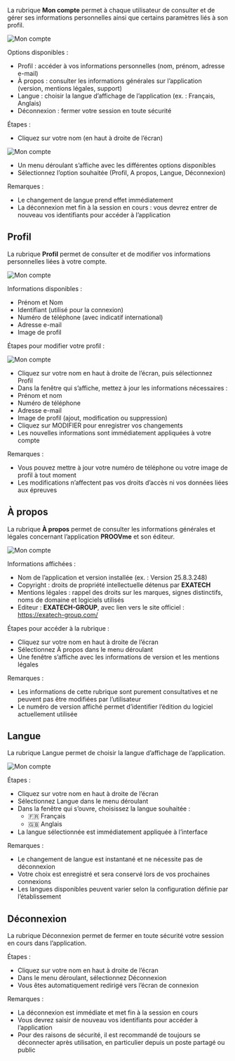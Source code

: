 La rubrique **Mon compte** permet à chaque utilisateur de consulter et de gérer ses informations personnelles ainsi que certains paramètres liés à son profil.

![Mon compte](./images/conf_mon_compte.png)

Options disponibles :  

* Profil : accéder à vos informations personnelles (nom, prénom, adresse e-mail)
* À propos : consulter les informations générales sur l’application (version, mentions légales, support)
* Langue : choisir la langue d’affichage de l’application (ex. : Français, Anglais)
* Déconnexion : fermer votre session en toute sécurité

Étapes :  

* Cliquez sur votre nom (en haut à droite de l’écran)

![Mon compte](./images/mon_compte.png)

* Un menu déroulant s’affiche avec les différentes options disponibles
* Sélectionnez l’option souhaitée (Profil, A propos, Langue, Déconnexion)

Remarques :  

* Le changement de langue prend effet immédiatement
* La déconnexion met fin à la session en cours : vous devrez entrer de nouveau vos identifiants pour accéder à l’application

## Profil

La rubrique **Profil** permet de consulter et de modifier vos informations personnelles liées à votre compte.

![Mon compte](./images/profil.png)

Informations disponibles :  

* Prénom et Nom
* Identifiant (utilisé pour la connexion)
* Numéro de téléphone (avec indicatif international)
* Adresse e-mail
* Image de profil

Étapes pour modifier votre profil :  

![Mon compte](./images/mod_profil.png)

* Cliquez sur votre nom en haut à droite de l’écran, puis sélectionnez Profil
* Dans la fenêtre qui s’affiche, mettez à jour les informations nécessaires :
* Prénom et nom
* Numéro de téléphone
* Adresse e-mail
* Image de profil (ajout, modification ou suppression)
* Cliquez sur MODIFIER pour enregistrer vos changements
* Les nouvelles informations sont immédiatement appliquées à votre compte

Remarques :  

* Vous pouvez mettre à jour votre numéro de téléphone ou votre image de profil à tout moment
* Les modifications n’affectent pas vos droits d’accès ni vos données liées aux épreuves

## À propos

La rubrique **À propos** permet de consulter les informations générales et légales concernant l’application **PROOVme** et son éditeur.

![Mon compte](./images/info_apropos.png)

Informations affichées :  

* Nom de l’application et version installée (ex. : Version 25.8.3.248)
* Copyright : droits de propriété intellectuelle détenus par **EXATECH**
* Mentions légales : rappel des droits sur les marques, signes distinctifs, noms de domaine et logiciels utilisés
* Editeur : **EXATECH-GROUP**, avec lien vers le site officiel : https://exatech-group.com/

Étapes pour accéder à la rubrique :  

* Cliquez sur votre nom en haut à droite de l’écran
* Sélectionnez À propos dans le menu déroulant
* Une fenêtre s’affiche avec les informations de version et les mentions légales

Remarques :  

* Les informations de cette rubrique sont purement consultatives et ne peuvent pas être modifiées par l’utilisateur
* Le numéro de version affiché permet d’identifier l’édition du logiciel actuellement utilisée

## Langue

La rubrique Langue permet de choisir la langue d’affichage de l’application.

![Mon compte](./images/mod_langue.png)

Étapes :  

* Cliquez sur votre nom en haut à droite de l’écran
* Sélectionnez Langue dans le menu déroulant
* Dans la fenêtre qui s’ouvre, choisissez la langue souhaitée :
    * 🇫🇷 Français
    * 🇬🇧 Anglais
* La langue sélectionnée est immédiatement appliquée à l’interface

Remarques :  

* Le changement de langue est instantané et ne nécessite pas de déconnexion
* Votre choix est enregistré et sera conservé lors de vos prochaines connexions
* Les langues disponibles peuvent varier selon la configuration définie par l’établissement

## Déconnexion

La rubrique Déconnexion permet de fermer en toute sécurité votre session en cours dans l’application.

Étapes :  

* Cliquez sur votre nom en haut à droite de l’écran
* Dans le menu déroulant, sélectionnez Déconnexion
* Vous êtes automatiquement redirigé vers l’écran de connexion

Remarques :  

* La déconnexion est immédiate et met fin à la session en cours
* Vous devrez saisir de nouveau vos identifiants pour accéder à l’application
* Pour des raisons de sécurité, il est recommandé de toujours se déconnecter après utilisation, en particulier depuis un poste partagé ou public